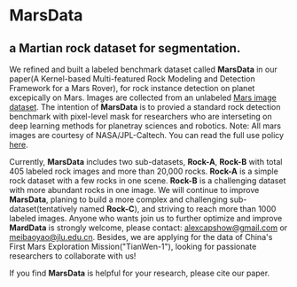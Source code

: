 # MarsData
## a Martian rock dataset for segmentation.
We refined and built a labeled benchmark dataset called **MarsData** in our paper(A Kernel-based Multi-featured Rock Modeling and Detection Framework for a Mars Rover), for rock instance detection on planet excepically on Mars. Images are collected from an unlabeled [Mars image dataset](https://dominikschmidt.xyz/mars32k/). The intention of **MarsData** is to provied a standard rock detection benchmark with pixel-level mask for researchers who are interseting on deep learning methods for planetray sciences and robotics. Note: All mars images are courtesy of NASA/JPL-Caltech. You can read the full use policy [here](https://www.jpl.nasa.gov/jpl-image-use-policy).

Currently, **MarsData** includes two sub-datasets, **Rock-A**, **Rock-B** with total 405 labeled rock images and more than 20,000 rocks. **Rock-A** is a simple rock dataset with a few rocks in one scene. **Rock-B** is a challenging dataset with more abundant rocks in one image. We will continue to improve **MarsData**, planing to build a more complex and challenging sub-dataset(tentatively named **Rock-C**), and striving to reach more than 1000 labeled images. Anyone who wants join us to further optimize and improve **MardData** is strongly welcome, please contact: alexcapshow@gmail.com or meibaoyao@jlu.edu.cn. Besides, we are applying for the data of China's First Mars Exploration Mission("TianWen-1"), looking for passionate researchers to collaborate with us!  

If you find **MarsData** is helpful for your research, please cite our paper.

